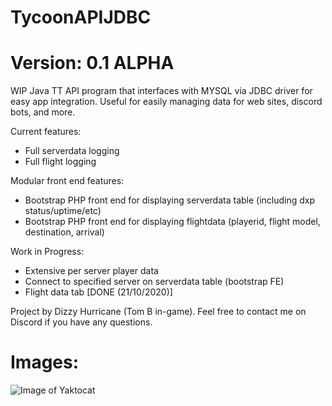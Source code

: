 # TycoonAPIJDBC
# Version: 0.1 ALPHA

WIP Java TT API program that interfaces with MYSQL via JDBC driver for easy app integration. Useful for easily managing data for web sites, discord bots, and more. 

Current features:
- Full serverdata logging 
- Full flight logging

Modular front end features:
- Bootstrap PHP front end for displaying serverdata table (including dxp status/uptime/etc)
- Bootstrap PHP front end for displaying flightdata (playerid, flight model, destination, arrival)

Work in Progress:
- Extensive per server player data
- Connect to specified server on serverdata table (bootstrap FE)
- Flight data tab [DONE (21/10/2020)]

Project by Dizzy Hurricane (Tom B in-game). Feel free to contact me on Discord if you have any questions.

# Images:

![Image of Yaktocat](https://tycoonapifrontend.000webhostapp.com/dxp-page.PNG)
